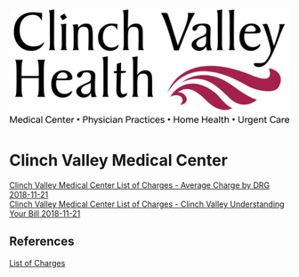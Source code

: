 # ![Clinch Valley Medical Center - Clinch Valley Health](https://raw.githubusercontent.com/jalbertbowden/virginia-hospital-costs-open-data/master/img/clinch-valley-medical-center-clinch-valley-health-logotype.jpg)  
# Clinch Valley Medical Center  

[Clinch Valley Medical Center List of Charges - Average Charge by DRG 2018-11-21](https://github.com/jalbertbowden/virginia-hospital-costs-open-data/blob/master/data/clinch-valley-medical-center/clinch-valley-understanding-billing-and-charges-2018-11-21-average-charge-by-drg.csv)  
[Clinch Valley Medical Center List of Charges - Clinch Valley Understanding Your Bill 2018-11-21](https://github.com/jalbertbowden/virginia-hospital-costs-open-data/blob/master/data/clinch-valley-medical-center/clinch-valley-understanding-billing-and-charges-2018-11-21-clinch-valley-understanding-bill.csv)  

## References

[List of Charges](https://www.clinchvalleyhealth.com/Content/Uploads/Clinch%20Valley%20Medical%20Center%20Copy/files/Clinch%20Valley%20Understanding%20Billing%20and%20Charges%2020181121.xls)  
